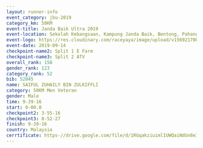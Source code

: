 ```yaml
---
layout: runner-info 
event_category: jbu-2019 
category_km: 50KM 
event-title: Janda Baik Ultra 2019  
event-location: Sekolah Kebangsaan, Kampung Janda Baik, Bentong, Pahang, Malaysia 
event-logo: https://res.cloudinary.com/raceyaya/image/upload/v1569217009/logo/janda-baik_vch1pc.jpg 
event-date: 2019-09-14 
checkpoint-name2: Split 1 E Farm 
checkpoint-name3: Split 2 ATV 
overall_rank: 158
gender_rank: 123
category_rank: 52
bib: 52045
name: SAIFUL ZUHAILY BIN ZULKIFFLI
category: 50KM Men Veteran
gender: Male
time: 9-39-16
start: 0-00.0
checkpoint2: 3-55-16
checkpoint3: 8-52-27
finish: 9-39-16
country: Malaysia
cerrtificate: https-//drive.google.com/file/d/1RGqakziuimlIUWQaiNdUn8eItmM3CY-T/view?usp=sharing
---
```


